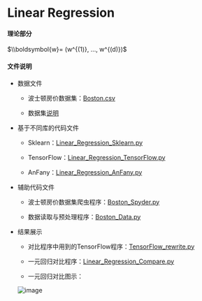  # Linear Regression
 

 #### 理论部分
 
$\\boldsymbol{w}= (w^{(1)}, ..., w^{(d)})$

 #### 文件说明
 
 + 数据文件
 
     + 波士顿房价数据集：[Boston.csv](https://github.com/Anfany/Machine-Learning-for-Beginner-by-Python3/blob/master/Linear%20Regression/Boston.csv)
     
     + 数据集[说明](http://lib.stat.cmu.edu/datasets/boston)
 
+ 基于不同库的代码文件
 
     + Sklearn：[Linear_Regression_Sklearn.py](https://github.com/Anfany/Machine-Learning-for-Beginner-by-Python3/blob/master/Linear%20Regression/Linear_Regression_Sklearn.py)
 
     + TensorFlow：[Linear_Regression_TensorFlow.py](https://github.com/Anfany/Machine-Learning-for-Beginner-by-Python3/blob/master/Linear%20Regression/Linear_Regression_TensorFlow.py)
 
     + AnFany：[Linear_Regression_AnFany.py](https://github.com/Anfany/Machine-Learning-for-Beginner-by-Python3/blob/master/Linear%20Regression/Linear_Regression_AnFany.py)
 
 + 辅助代码文件
 
     + 波士顿房价数据集爬虫程序：[Boston_Spyder.py](https://github.com/Anfany/Machine-Learning-for-Beginner-by-Python3/blob/master/Linear%20Regression/Boston_Spyder.py)
 
     + 数据读取与预处理程序：[Boston_Data.py](https://github.com/Anfany/Machine-Learning-for-Beginner-by-Python3/blob/master/Linear%20Regression/Boston_Data.py)
 
 
 + 结果展示
 
     + 对比程序中用到的TensorFlow程序：[TensorFlow_rewrite.py](https://github.com/Anfany/Machine-Learning-for-Beginner-by-Python3/blob/master/Linear%20Regression/TensorFlow_rewrite.py)
 
     + 一元回归对比程序：[Linear_Regression_Compare.py](https://github.com/Anfany/Machine-Learning-for-Beginner-by-Python3/blob/master/Linear%20Regression/Linear_Regression_Compare.py)
 
     + 一元回归对比图示：
     
     ![image](https://github.com/Anfany/Machine-Learning-for-Beginner-by-Python3/blob/master/Linear%20Regression/Linear_Regression.png)
 
 
 
 
 
 
 
 
 
 
 
